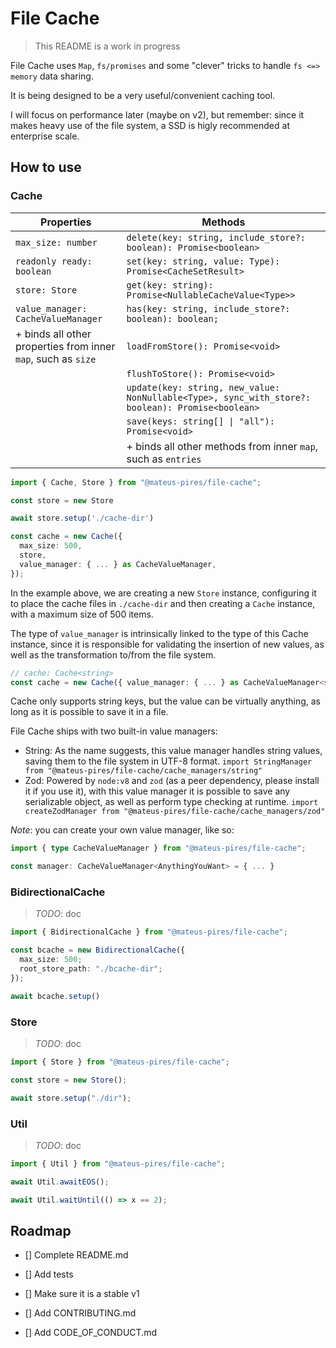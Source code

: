 # File Cache

> This README is a work in progress

File Cache uses `Map`, `fs/promises` and some "clever" tricks to handle `fs <=> memory` data sharing.

It is being designed to be a very useful/convenient caching tool.

I will focus on performance later (maybe on v2), but remember: since it makes heavy use of the file system, a SSD is higly recommended at enterprise scale.

## How to use

### Cache

| Properties                                                    | Methods                                                                                          |
| ------------------------------------------------------------- | ------------------------------------------------------------------------------------------------ |
| `max_size: number`                                            | `delete(key: string, include_store?: boolean): Promise<boolean>`                                 |
| `readonly ready: boolean`                                     | `set(key: string, value: Type): Promise<CacheSetResult>`                                         |
| `store: Store`                                                | `get(key: string): Promise<NullableCacheValue<Type>>`                                            |
| `value_manager: CacheValueManager`                            | `has(key: string, include_store?: boolean): boolean;`                                            |
| + binds all other properties from inner `map`, such as `size` | `loadFromStore(): Promise<void>`                                                                 |
|                                                               | `flushToStore(): Promise<void>`                                                                  |
|                                                               | `update(key: string, new_value: NonNullable<Type>, sync_with_store?: boolean): Promise<boolean>` |
|                                                               | `save(keys: string[] \| "all"): Promise<void>`                                                   |
|                                                               | + binds all other methods from inner `map`, such as `entries`                                    |

```ts
import { Cache, Store } from "@mateus-pires/file-cache";

const store = new Store

await store.setup('./cache-dir')

const cache = new Cache({
  max_size: 500,
  store,
  value_manager: { ... } as CacheValueManager,
});
```

In the example above, we are creating a new `Store` instance, configuring it to place the cache files in `./cache-dir` and then creating a `Cache` instance, with a maximum size of 500 items.

The type of `value_manager` is intrinsically linked to the type of this Cache instance, since it is responsible for validating the insertion of new values, as well as the transformation to/from the file system.

```ts
// cache: Cache<string>
const cache = new Cache({ value_manager: { ... } as CacheValueManager<string> })
```

Cache only supports string keys, but the value can be virtually anything, as long as it is possible to save it in a file.

File Cache ships with two built-in value managers:

- String: As the name suggests, this value manager handles string values, saving them to the file system in UTF-8 format. `import StringManager from "@mateus-pires/file-cache/cache_managers/string"`
- Zod: Powered by `node:v8` and `zod` (as a peer dependency, please install it if you use it), with this value manager it is possible to save any serializable object, as well as perform type checking at runtime. `import createZodManager from "@mateus-pires/file-cache/cache_managers/zod"`

_Note_: you can create your own value manager, like so:

```ts
import { type CacheValueManager } from "@mateus-pires/file-cache";

const manager: CacheValueManager<AnythingYouWant> = { ... }
```

### BidirectionalCache

> _TODO_: doc

```ts
import { BidirectionalCache } from "@mateus-pires/file-cache";

const bcache = new BidirectionalCache({
  max_size: 500;
  root_store_path: "./bcache-dir";
});

await bcache.setup()
```

### Store

> _TODO_: doc

```ts
import { Store } from "@mateus-pires/file-cache";

const store = new Store();

await store.setup("./dir");
```

### Util

> _TODO_: doc

```ts
import { Util } from "@mateus-pires/file-cache";

await Util.awaitEOS();

await Util.waitUntil(() => x == 2);
```

## Roadmap

- [] Complete README.md

- [] Add tests

- [] Make sure it is a stable v1

- [] Add CONTRIBUTING.md

- [] Add CODE_OF_CONDUCT.md
